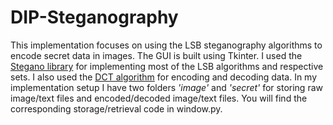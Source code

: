 # DIP-Steganography

This implementation focuses on using the LSB steganography algorithms to encode secret data in images. The GUI is built using Tkinter. I used the [Stegano library](https://pypi.org/project/stegano/) for implementing most of the LSB algorithms and respective sets. I also used the [DCT algorithm](https://github.com/neivin/stego/blob/master/DCT.py) for encoding and decoding data. In my implementation setup I have two folders *'image'* and *'secret'* for storing raw image/text files and encoded/decoded image/text files. You will find the corresponding storage/retrieval code in window.py.

